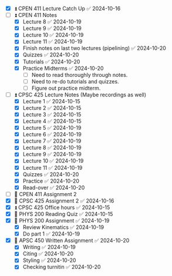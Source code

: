 - [x] ⏫ CPEN 411 Lecture Catch Up ✅ 2024-10-16
- [ ] ⏫ CPEN 411 Notes 
	- [x] Lecture 8 ✅ 2024-10-19
	- [x] Lecture 9 ✅ 2024-10-19
	- [x] Lecture 10 ✅ 2024-10-19
	- [x] Lecture 11 ✅ 2024-10-19
	- [x] Finish notes on last two lectures (pipelining) ✅ 2024-10-20
	- [x] Quizzes ✅ 2024-10-20
	- [x] Tutorials ✅ 2024-10-20
	- [x] Practice Midterms ✅ 2024-10-20
		- [ ] Need to read thoroughly through notes.
		- [ ] Need to re-do tutorials and quizzes.
		- [ ] Figure out practice midterm.
- [ ] ⏫ CPSC 425 Lecture Notes (Maybe recordings as well)
	- [x] Lecture 1 ✅ 2024-10-15
	- [x] Lecture 2 ✅ 2024-10-15
	- [x] Lecture 3 ✅ 2024-10-15
	- [x] Lecture 4 ✅ 2024-10-15
	- [x] Lecture 5 ✅ 2024-10-19
	- [x] Lecture 6 ✅ 2024-10-19
	- [x] Lecture 7 ✅ 2024-10-19
	- [x] Lecture 8 ✅ 2024-10-19
	- [x] Lecture 9 ✅ 2024-10-19
	- [x] Lecture 10 ✅ 2024-10-19
	- [x] Lecture 11 ✅ 2024-10-19
	- [x] Quizzes ✅ 2024-10-20
	- [x] Practice ✅ 2024-10-20
	- [x] Read-over ✅ 2024-10-20
- [ ] 🔼 CPEN 411 Assignment 2
- [x] 🔼 CPSC 425 Assignment 2 ✅ 2024-10-16
- [x] ⏫ CPSC 425 Office hours ✅ 2024-10-15
- [x] 🔽 PHYS 200 Reading Quiz ✅ 2024-10-15
- [x] 🔽 PHYS 200 Assignment ✅ 2024-10-19
	- [x] Review Kinematics ✅ 2024-10-19
	- [x] Do part 1 ✅ 2024-10-19
- [x] 🔼 APSC 450 Written Assignment ✅ 2024-10-20
	- [x] Writing ✅ 2024-10-19
	- [x] Citing ✅ 2024-10-20
	- [x] Styling ✅ 2024-10-20
	- [x] Checking turnitin ✅ 2024-10-20